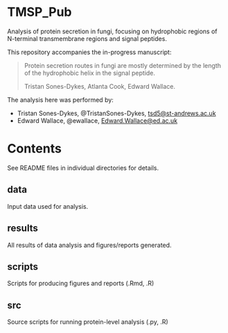 # TMSP_Pub

Analysis of protein secretion in fungi, focusing on hydrophobic regions of N-terminal transmembrane regions and signal peptides.

This repository accompanies the in-progress manuscript:

> Protein secretion routes in fungi are mostly determined by the length of the hydrophobic helix in the signal peptide.
>
> Tristan Sones-Dykes, Atlanta Cook, Edward Wallace. 

The analysis here was performed by:

- Tristan Sones-Dykes, @TristanSones-Dykes, tsd5@st-andrews.ac.uk
- Edward Wallace, @ewallace, Edward.Wallace@ed.ac.uk

# Contents

See README files in individual directories for details.

## data

Input data used for analysis.

## results

All results of data analysis and figures/reports generated.

## scripts

Scripts for producing figures and reports (.Rmd, .R)

## src

Source scripts for running protein-level analysis (.py, .R)